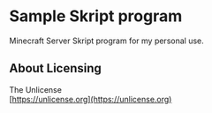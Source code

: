 # Sample Skript program
Minecraft Server Skript program for my personal use.

## About Licensing
The Unlicense  
[https://unlicense.org](https://unlicense.org)
